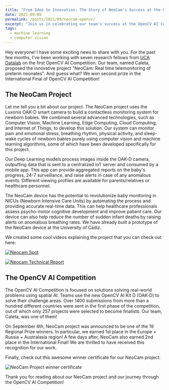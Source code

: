 ```yaml
---
title: "From Idea to Innovation: The Story of NeoCam's Success at the OpenCV AI Competition"
date: 2021-09-09
permalink: /posts/2021/09/neocam-opencv/
excerpt: "Join us in celebrating our team's success at the OpenCV AI Competition, where our groundbreaking NeoCam project earns second prize, revolutionizing the way we monitor and care for newborns with cutting-edge technology."
tags:
  - machine learning
  - computer vision
---
```


Hey everyone! I have some exciting news to share with you. For the past few months, I've been working with seven research fellows from [UCA Datalab](https://datalab.uca.es) on the first OpenCV AI Competition. Our team, named Caleta, proposed the innovative project "NeoCam: Real time telemonitoring of preterm neonates". And guess what? We won second prize in the International Final of OpenCV AI Competition!

The NeoCam Project
----

Let me tell you a bit about our project. The NeoCam project uses the Luxonis OAK-D smart camera to build a contactless monitoring system for newborn babies. We combined several advanced technologies, such as Computer Vision, Machine Learning, Edge Computing, Cloud Computing, and Internet of Things, to develop this solution. Our system can monitor pain and emotional stress, breathing rhythm, physical activity, and sleep-wake cycles of newborn babies purely using computer vision and machine learning algorithms, some of which have been developed specifically for this project.

Our Deep Learning models process images inside the OAK-D camera, outputting data that is sent to a centralized IoT server and consumed by a mobile app. This app can provide aggregated reports on the baby's progress, 24-7 surveillance, and raise alerts in case of any anomalous events. Different viewing profiles are available for parents/relatives or healthcare personnel.

The NeoCam device has the potential to revolutionize baby monitoring in NICUs (Newborn Intensive Care Units) by automating the process and providing accurate real-time data. This can help healthcare professionals assess psycho-motor cognitive development and improve patient care. Our device can also help reduce the number of sudden infant deaths by raising alerts on anomalous breathing rates. We have already built a prototype of the NeoCam device at the University of Cádiz.

We created some cool videos explaining the project that you can check out here:

[![Neocam Spot](https://img.youtube.com/vi/58KHGucW0dQ/0.jpg)](https://www.youtube.com/watch?v=58KHGucW0dQ)

[![Neocam Technical Report](https://img.youtube.com/vi/ztfAAlU6diQ/0.jpg)](https://www.youtube.com/watch?v=ztfAAlU6diQ)

The OpenCV AI Competition
----

The OpenCV AI Competition is focused on solutions solving real-world problems using spatial AI. Teams use the new OpenCV AI Kit D (OAK-D) to solve their challenge areas. Over 1400 submissions from more than a hundred different countries were sent in the first phase of the competition, out of which only 257 projects were selected to become finalists. Our team, Caleta, was one of them!

On September 6th, NeoCam project was announced to be one of the 19 Regional Prize winners. In particular, we earned 1st place in the Europe + Russia + Australasia region! A few days after, NeoCam also earned 2nd place in the International Final! We are thrilled to have received this recognition for our work.

Finally, check out this awesome winner certificate for our NeoCam project:

![NeoCam Project winner certificate](https://daniprec.github.io/images/210909_neocam_prize.png)

Thank you for reading about our NeoCam project and our journey through the OpenCV AI Competition!
